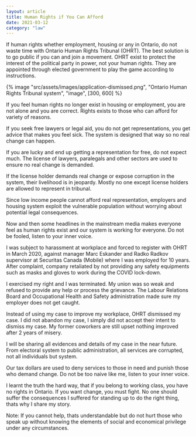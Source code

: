 ```yaml
---
layout: article
title: Human Rights if You Can Afford
date: 2021-03-12
category: "law"
---
```


If human rights whether employment, housing or any in Ontario, do not waste time with Ontario Human Rights Tribunal (OHRT). The best solution is to go public if you can and join a movement. OHRT exist to protect the interest of the political party in power, not your human rights. They are appointed through elected government to play the game according to instructions.

<!-- excerpt -->

{% image "src/assets/images/application-dismissed.png", "Ontario Human Rights Tribunal system", "image", [300, 600] %}

If you feel human rights no longer exist in housing or employment, you are not alone and you are correct. Rights exists to those who can afford for variety of reasons.

If you seek free lawyers or legal aid, you do not get representations, you get advice that makes you feel sick. The system is designed that way so no real change can happen.

If you are lucky and end up getting a representation for free, do not expect much. The license of lawyers, paralegals and other sectors are used to ensure no real change is demanded.

If the license holder demands real change or expose corruption in the system, their livelihood is in jeopardy. Mostly no one except license holders are allowed to represent in tribunal.

Since low income people cannot afford real representation, employers and housing system exploit the vulnerable population without worrying about potential legal consequences.

Now and then some headlines in the mainstream media makes everyone feel as human rights exist and our system is working for everyone. Do not be fooled, listen to your inner voice.

I was subject to harassment at workplace and forced to register with OHRT in March 2020, against manager Marc Eskander and Radko Radkov supervisor at Securitas Canada (Mobile) where I was employed for 10 years. After complaint, company retaliated by not providing any safety equipments such as masks and gloves to work during the COVID lock-down.

I exercised my right and I was terminated. My union was so weak and refused to provide any help or process the grievance. The Labour Relations Board and Occupational Health and Safety administration made sure my employer does not get caught.

Instead of using my case to improve my workplace, OHRT dismissed my case. I did not abandon my case, I simply did not accept their intent to dismiss my case. My former coworkers are still upset nothing improved after 2 years of misery.

I will be sharing all evidences and details of my case in the near future. From electoral system to public administration, all services are corrupted, not all individuals but system.

Our tax dollars are used to deny services to those in need and punish those who demand change. Do not be too naive like me, listen to your inner voice.

I learnt the truth the hard way, that if you belong to working class, you have no rights in Ontario. If you want change, you must fight. No one should suffer the consequences I suffered for standing up to do the right thing, thats why I share my story.

Note: If you cannot help, thats understandable but do not hurt those who speak up without knowing the elements of social and economical privilege under any circumstances.
